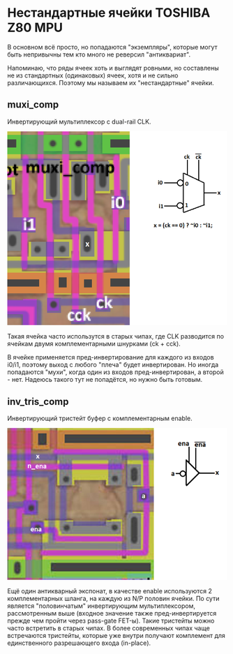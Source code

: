 # Нестандартные ячейки TOSHIBA Z80 MPU

В основном всё просто, но попадаются "экземпляры", которые могут быть непривычны тем кто много не реверсил "антиквариат".

Напоминаю, что ряды ячеек хоть и выглядят ровными, но составлены не из стандартных (одинаковых) ячеек, хотя и не сильно различающихся. Поэтому мы называем их "нестандартные" ячейки.

## muxi_comp

Инвертирующий мультиплексор с dual-rail CLK.

![muxi_comp](../imgstore/muxi_comp.png)

Такая ячейка часто использутся в старых чипах, где CLK разводится по ячейкам двумя комплементарными шнурками (ck + cck).

В ячейке применяется пред-инвертирование для каждого из входов i0/i1, поэтому выход с любого "плеча" будет инвертирован. Но иногда попадаются "мухи", когда один из входов пред-инвертирован, а второй - нет. Надеюсь такого тут не попадётся, но нужно быть готовым.

## inv_tris_comp

Инвертирующий тристейт буфер с комплементарным enable.

![inv_tris_comp](../imgstore/inv_tris_comp.png)

Ещё один антикварный экспонат, в качестве enable используются 2 комплементарных шланга, на каждую из N/P половин ячейки. По сути является "половинчатым" инвертирующим мультиплексором, рассмотренным выше (входное значение также пред-инвертируется прежде чем пройти через pass-gate FET-ы).
Такие тристейты можно часто встретить в старых чипах.
В более современных чипах чаще встречаются тристейты, которые уже внутри получают комплемент для единственного разрешающего входа (in-place).
